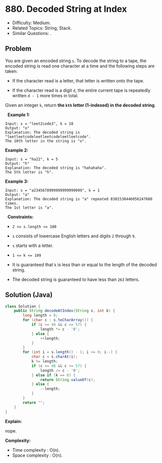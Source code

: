 # 880. Decoded String at Index

- Difficulty: Medium.
- Related Topics: String, Stack.
- Similar Questions: .

## Problem

You are given an encoded string ```s```. To decode the string to a tape, the encoded string is read one character at a time and the following steps are taken:


	
- If the character read is a letter, that letter is written onto the tape.
	
- If the character read is a digit ```d```, the entire current tape is repeatedly written ```d - 1``` more times in total.


Given an integer ```k```, return **the **```kth```** letter (**1-indexed)** in the decoded string**.

 
**Example 1:**

```
Input: s = "leet2code3", k = 10
Output: "o"
Explanation: The decoded string is "leetleetcodeleetleetcodeleetleetcode".
The 10th letter in the string is "o".
```

**Example 2:**

```
Input: s = "ha22", k = 5
Output: "h"
Explanation: The decoded string is "hahahaha".
The 5th letter is "h".
```

**Example 3:**

```
Input: s = "a2345678999999999999999", k = 1
Output: "a"
Explanation: The decoded string is "a" repeated 8301530446056247680 times.
The 1st letter is "a".
```

 
**Constraints:**


	
- ```2 <= s.length <= 100```
	
- ```s``` consists of lowercase English letters and digits ```2``` through ```9```.
	
- ```s``` starts with a letter.
	
- ```1 <= k <= 109```
	
- It is guaranteed that ```k``` is less than or equal to the length of the decoded string.
	
- The decoded string is guaranteed to have less than ```263``` letters.



## Solution (Java)

```java
class Solution {
    public String decodeAtIndex(String s, int k) {
        long length = 0;
        for (char c : s.toCharArray()) {
            if (c >= 48 && c <= 57) {
                length *= c - '0';
            } else {
                ++length;
            }
        }
        for (int i = s.length() - 1; i >= 0; i--) {
            char c = s.charAt(i);
            k %= length;
            if (c >= 48 && c <= 57) {
                length /= c - '0';
            } else if (k == 0) {
                return String.valueOf(c);
            } else {
                --length;
            }
        }
        return "";
    }
}
```

**Explain:**

nope.

**Complexity:**

* Time complexity : O(n).
* Space complexity : O(n).
